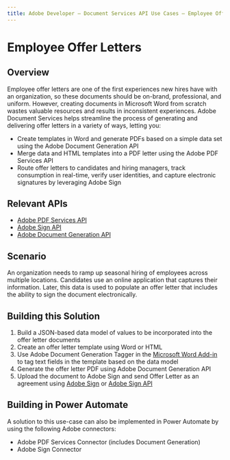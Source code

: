 ```yaml
---
title: Adobe Developer — Document Services API Use Cases — Employee Offer Letters
---
```


# Employee Offer Letters

## Overview

Employee offer letters are one of the first experiences new hires have with an organization, so these documents should be on-brand, professional, and uniform. However, creating documents in Microsoft Word from scratch wastes valuable resources and results in inconsistent experiences. Adobe Document Services helps streamline the process of generating and delivering offer letters in a variety of ways, letting you:

* Create templates in Word and generate PDFs based on a simple data set using the Adobe Document Generation API
* Merge data and HTML templates into a PDF letter using the Adobe PDF Services API
* Route offer letters to candidates and hiring managers, track consumption in real-time, verify user identities, and capture electronic signatures by leveraging Adobe Sign

## Relevant APIs

* [Adobe PDF Services API](/src/pages/pdf-services.md)
* [Adobe Sign API](https://www.adobe.io/apis/documentcloud/sign.html)
* [Adobe Document Generation API](/src/pages/doc-generation.md)

## Scenario

An organization needs to ramp up seasonal hiring of employees across multiple locations. Candidates use an online application that captures their information. Later, this data is used to populate an offer letter that includes the ability to sign the document electronically.

## Building this Solution

1. Build a JSON-based data model of values to be incorporated into the offer letter documents
2. Create an offer letter template using Word or HTML
3. Use Adobe Document Generation Tagger in the [Microsoft Word Add-in](https://appsource.microsoft.com/en-us/product/office/WA104380526?tab=Overview) to tag text fields in the template based on the data model
4. Generate the offer letter PDF using Adobe Document Generation API
5. Upload the document to Adobe Sign and send Offer Letter as an agreement using [Adobe Sign](https://acrobat.adobe.com/us/en/sign.html) or [Adobe Sign API](https://www.adobe.io/apis/documentcloud/sign/docs.html)

## Building in Power Automate

A solution to this use-case can also be implemented in Power Automate by using the following Adobe connectors:

* Adobe PDF Services Connector (includes Document Generation)
* Adobe Sign Connector
